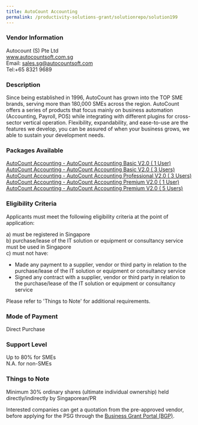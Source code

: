 ```yaml
---
title: AutoCount Accounting
permalink: /productivity-solutions-grant/solutionrepo/solution199
---
```


### Vendor Information
Autocount (S) Pte Ltd<br>www.autocountsoft.com.sg<br>Email: sales.sg@autocountsoft.com<br>Tel:+65 8321 9689

### Description

Since being established in 1996, AutoCount has grown into the TOP SME brands, serving more than 180,000 SMEs across the region. AutoCount offers a series of products that focus mainly on business automation (Accounting, Payroll, POS) while integrating with different plugins for cross-sector vertical operation. Flexibility, expandability, and ease-to-use are the features we develop, you can be assured of when your business grows, we able to sustain your development needs.


### Packages Available

<a href='https://www.gobusiness.gov.sg/images/psg/AutoCount_20200013_Annex_3_20200625142956_Part_12.pdf' target='_blank'>AutoCount Accounting - AutoCount Accounting Basic V2.0 ( 1 User)</a>
<a href='https://www.gobusiness.gov.sg/images/psg/AutoCount_20200013_Annex_3_20200625142956_Part_3.pdf' target='_blank'>AutoCount Accounting - AutoCount Accounting Basic V2.0 ( 3 Users)</a>
<a href='https://www.gobusiness.gov.sg/images/psg/AutoCount_20200013_Annex_3_20200625142956_Part_4.pdf' target='_blank'>AutoCount Accounting - AutoCount Accounting Professional V2.0 ( 3 Users)</a>
<a href='https://www.gobusiness.gov.sg/images/psg/AutoCount_20200013_Annex_3_20200625142956_Part_5.pdf' target='_blank'>AutoCount Accounting - AutoCount Accounting Premium V2.0 ( 1 User)</a>
<a href='https://www.gobusiness.gov.sg/images/psg/AutoCount_20200013_Annex_3_20200625142956_Part_6.pdf' target='_blank'>AutoCount Accounting - AutoCount Accounting Premium V2.0 ( 5 Users)</a>

### Eligibility Criteria

Applicants must meet the following eligibility criteria at the point of application:

a) must be registered in Singapore <br>
b) purchase/lease of the IT solution or equipment or consultancy service must be used in Singapore <br>
c) must not have:
- Made any payment to a supplier, vendor or third party in relation to the purchase/lease of the IT solution or equipment or consultancy service
- Signed any contract with a supplier, vendor or third party in relation to the purchase/lease of the IT solution or equipment or consultancy service

Please refer to 'Things to Note' for additional requirements.

### Mode of Payment
Direct Purchase

### Support Level
Up to 80% for SMEs <br>
N.A. for non-SMEs

### Things to Note
Minimum 30% ordinary shares (ultimate individual ownership) held directly/indirectly by Singaporean/PR

Interested companies can get a quotation from the pre-approved vendor, before applying for the PSG through the <a target='_blank' href='https://www.businessgrants.gov.sg/'>Business Grant Portal (BGP)</a>.
